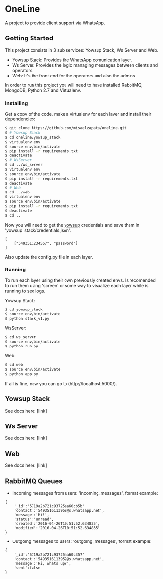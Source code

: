 # OneLine

A project to provide client support via WhatsApp.

## Getting Started

This project consists in 3 sub services: Yowsup Stack, Ws Server and Web.

* Yowsup Stack: Provides the WhatsApp comunication layer.
* Ws Server: Provides the logic managing messages between clients and operators.
* Web: It's the front end for the operators and also the admins.

In order to run this project you will need to have installed RabbitMQ, MongoDB, Python 2.7 and Virtualenv.

### Installing

Get a copy of the code, make a virtualenv for each layer and install their dependencies:

```sh
$ git clone https://github.com/misaelzapata/oneline.git
$ # Yowsup Stack
$ cd oneline/yowsup_stack
$ virtualenv env
$ source env/bin/activate
$ pip install -r requirements.txt
$ deactivate
$ # WsServer
$ cd ../ws_server
$ virtualenv env
$ source env/bin/activate
$ pip install -r requirements.txt
$ deactivate
$ # Web
$ cd ../web
$ virtualenv env
$ source env/bin/activate
$ pip install -r requirements.txt
$ deactivate
$ cd ..
```

Now you will need to get the [yowsup](https://github.com/tgalal/yowsup/wiki/yowsup-cli-2.0) credentials and save them in 'yowsup_stack/credentials.json'.

```
[
    ["5493511234567", "password"]
]
```

Also update the config.py file in each layer.

### Running

To run each layer using their own previously created envs. Is recomended to run them using 'screen' or some way to visualize each layer while is running to see logs.

Yowsup Stack:
```sh
$ cd yowsup_stack
$ source env/bin/activate
$ python stack_v1.py
```

WsServer:
```sh
$ cd ws_server
$ source env/bin/activate
$ python run.py
```

Web:
```sh
$ cd web
$ source env/bin/activate
$ python app.py
```

If all is fine, now you can go to (http://localhost:5000/).

## Yowsup Stack

See docs here: [link]

## Ws Server

See docs here: [link]

## Web

See docs here: [link]

## RabbitMQ Queues

- Incoming messages from users: 'incoming_messages', format example:
```
{
    '_id':'5719a2b721c93725aa60cb5b'
    'contact':'5493516113952@s.whatsapp.net', 
    'message':'Hi!', 
    'status':'unread', 
    'created':'2016-04-26T10:51:52.634835',
    'modified':'2016-04-26T10:51:52.634835'
}
```

- Outgoing messages to users: 'outgoing_messages', format example:
```
{
    '_id':'5719a2b721c93725aa60c357'
    'contact':'5493516113952@s.whatsapp.net', 
    'message':'Hi, whats up?', 
    'sent':false 
}
```
